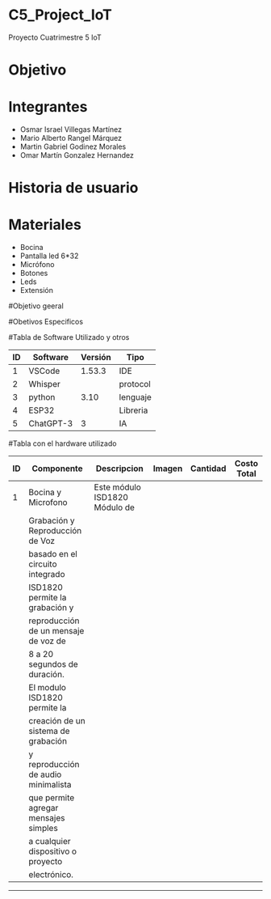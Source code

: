 # C5_Project_IoT
Proyecto Cuatrimestre 5 IoT

# Objetivo


# Integrantes
- Osmar Israel Villegas Martínez
- Mario Alberto Rangel Márquez
- Martin Gabriel Godinez Morales
- Omar Martín Gonzalez Hernandez

# Historia de usuario



# Materiales
- Bocina
-	Pantalla led 6*32
-	Micrófono
-	Botones
-	Leds	
-	Extensión

#Objetivo geeral

#Obetivos Especificos

#Tabla de Software Utilizado y otros

| ID | Software | Versión |  Tipo  |
| ---|----------|---------|--------| 
| 1  | VSCode   | 1.53.3  |  IDE   |
| 2  | Whisper  |         |protocol|
| 3  | python   | 3.10    |lenguaje|
| 4  |  ESP32   |         |Libreria|
| 5  |ChatGPT-3 |  3      |  IA    |


#Tabla con el hardware utilizado

| ID |    Componente     |      Descripcion                    |             Imagen                 |   Cantidad  |  Costo Total  | 
| ---|-------------------|-------------------------------------|------------------------------------|-------------|---------------|
| 1  |Bocina y Microfono | Este módulo ISD1820 Módulo de       | 
                         | Grabación y Reproducción de Voz     |                          
                         | basado en el circuito integrado     |
                         | ISD1820 permite la grabación y      |
                         | reproducción de un mensaje de voz de|
                         | 8 a 20 segundos de duración.        |
                         | El modulo ISD1820 permite la        |
                         | creación de un sistema de grabación |
                         | y reproducción de audio minimalista |
                         | que permite agregar mensajes simples|
                         | a cualquier dispositivo o proyecto  |
                         | electrónico.                        |
------------------------------------------------------------------------------------------------------------------------------------
